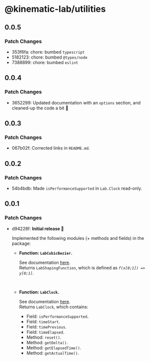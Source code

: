 # @kinematic-lab/utilities

## 0.0.5

### Patch Changes

-   353f6fa: chore: bumbed `typescript`
-   5182123: chore: bumbed `@types/node`
-   7388899: chore: bumbed `eslint`

## 0.0.4

### Patch Changes

-   3652299: Updated documentation with an `options` section, and cleaned-up the code a bit 🧹

## 0.0.3

### Patch Changes

-   067b02f: Corrected links in `README.md`.

## 0.0.2

### Patch Changes

-   54b4bdb: Made `isPerformanceSupported` in `Lab.Clock` read-only.

## 0.0.1

### Patch Changes

-   d94228f: **Initial release 🎉**

    Implemented the following modules (+ methods and fields) in the package:

    -   **Function: `LabCubicBezier`.**

        See documentation [here](https://github.com/kinematic-lab/core/blob/main/packages/utilities/docs/lab-cubic-bezier.md).<br />
        Returns `LabShapingFunction`, which is defined as _`f(x[0;1]) => y[0;1]`_.

        <br />

    -   **Function: `LabClock`.**

        See documentation [here](https://github.com/kinematic-lab/core/blob/main/packages/utilities/docs/lab-clock.md).<br />
        Returns `LabClock`, which contains:

        -   Field: `isPerformanceSupported`.
        -   Field: `timeStart`.
        -   Field: `timePrevious`.
        -   Field: `timeElapsed`.
        -   Method: `reset()`.
        -   Method: `getDelta()`.
        -   Method: `getElapsedTime()`.
        -   Method: `getActualTime()`.

        <br />
